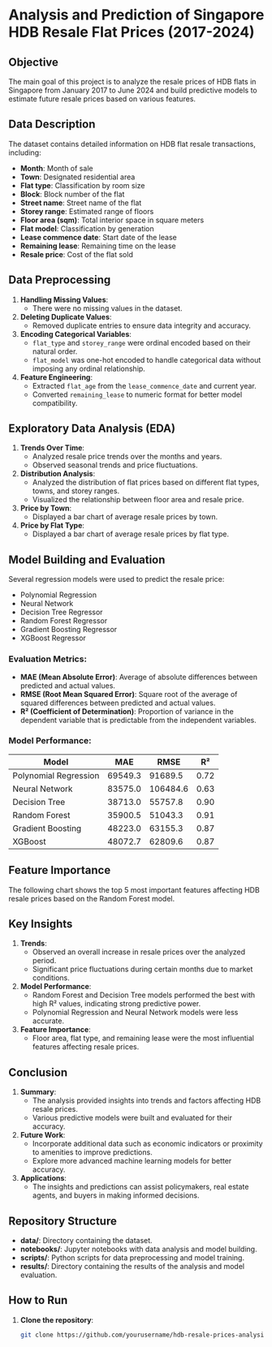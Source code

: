 # Analysis and Prediction of Singapore HDB Resale Flat Prices (2017-2024)

## Objective
The main goal of this project is to analyze the resale prices of HDB flats in Singapore from January 2017 to June 2024 and build predictive models to estimate future resale prices based on various features.

## Data Description
The dataset contains detailed information on HDB flat resale transactions, including:
- **Month**: Month of sale
- **Town**: Designated residential area
- **Flat type**: Classification by room size
- **Block**: Block number of the flat
- **Street name**: Street name of the flat
- **Storey range**: Estimated range of floors
- **Floor area (sqm)**: Total interior space in square meters
- **Flat model**: Classification by generation
- **Lease commence date**: Start date of the lease
- **Remaining lease**: Remaining time on the lease
- **Resale price**: Cost of the flat sold

## Data Preprocessing
1. **Handling Missing Values**:
   - There were no missing values in the dataset.
2. **Deleting Duplicate Values**:
   - Removed duplicate entries to ensure data integrity and accuracy.
3. **Encoding Categorical Variables**:
   - `flat_type` and `storey_range` were ordinal encoded based on their natural order.
   - `flat_model` was one-hot encoded to handle categorical data without imposing any ordinal relationship.
4. **Feature Engineering**:
   - Extracted `flat_age` from the `lease_commence_date` and current year.
   - Converted `remaining_lease` to numeric format for better model compatibility.

## Exploratory Data Analysis (EDA)
1. **Trends Over Time**:
   - Analyzed resale price trends over the months and years.
   - Observed seasonal trends and price fluctuations.
2. **Distribution Analysis**:
   - Analyzed the distribution of flat prices based on different flat types, towns, and storey ranges.
   - Visualized the relationship between floor area and resale price.
3. **Price by Town**:
   - Displayed a bar chart of average resale prices by town.
4. **Price by Flat Type**:
   - Displayed a bar chart of average resale prices by flat type.

## Model Building and Evaluation
Several regression models were used to predict the resale price:
- Polynomial Regression
- Neural Network
- Decision Tree Regressor
- Random Forest Regressor
- Gradient Boosting Regressor
- XGBoost Regressor

### Evaluation Metrics:
- **MAE (Mean Absolute Error)**: Average of absolute differences between predicted and actual values.
- **RMSE (Root Mean Squared Error)**: Square root of the average of squared differences between predicted and actual values.
- **R² (Coefficient of Determination)**: Proportion of variance in the dependent variable that is predictable from the independent variables.

### Model Performance:

| Model                  | MAE      | RMSE     | R²   |
|------------------------|----------|----------|------|
| Polynomial Regression  | 69549.3  | 91689.5  | 0.72 |
| Neural Network         | 83575.0  | 106484.6 | 0.63 |
| Decision Tree          | 38713.0  | 55757.8  | 0.90 |
| Random Forest          | 35900.5  | 51043.3  | 0.91 |
| Gradient Boosting      | 48223.0  | 63155.3  | 0.87 |
| XGBoost                | 48072.7  | 62809.6  | 0.87 |

## Feature Importance
The following chart shows the top 5 most important features affecting HDB resale prices based on the Random Forest model.

## Key Insights
1. **Trends**:
   - Observed an overall increase in resale prices over the analyzed period.
   - Significant price fluctuations during certain months due to market conditions.
2. **Model Performance**:
   - Random Forest and Decision Tree models performed the best with high R² values, indicating strong predictive power.
   - Polynomial Regression and Neural Network models were less accurate.
3. **Feature Importance**:
   - Floor area, flat type, and remaining lease were the most influential features affecting resale prices.

## Conclusion
1. **Summary**:
   - The analysis provided insights into trends and factors affecting HDB resale prices.
   - Various predictive models were built and evaluated for their accuracy.
2. **Future Work**:
   - Incorporate additional data such as economic indicators or proximity to amenities to improve predictions.
   - Explore more advanced machine learning models for better accuracy.
3. **Applications**:
   - The insights and predictions can assist policymakers, real estate agents, and buyers in making informed decisions.

## Repository Structure
- **data/**: Directory containing the dataset.
- **notebooks/**: Jupyter notebooks with data analysis and model building.
- **scripts/**: Python scripts for data preprocessing and model training.
- **results/**: Directory containing the results of the analysis and model evaluation.

## How to Run
1. **Clone the repository**:
   ```bash
   git clone https://github.com/yourusername/hdb-resale-prices-analysis.git
